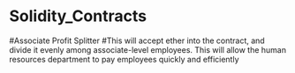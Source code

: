 # Solidity_Contracts

#Associate Profit Splitter 
#This will accept ether into the contract, and divide it evenly among associate-level employees. This will allow the human resources department to pay employees quickly and efficiently
